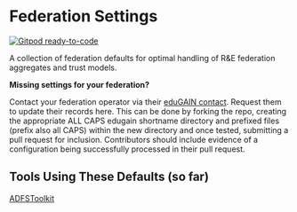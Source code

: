 # Federation Settings
[![Gitpod ready-to-code](https://img.shields.io/badge/Gitpod-ready--to--code-blue?logo=gitpod)](https://gitpod.io/#https://github.com/fedtools/federation-defaults)

A collection of federation defaults for optimal handling of R&E federation aggregates and trust models.


**Missing settings for your federation?**

Contact your federation operator via  their [eduGAIN contact](https://technical.edugain.org/status). Request them to update their records here. 
This can be done by forking the repo, creating the appropriate ALL CAPS edugain shortname directory and prefixed files (prefix also all CAPS) within the new directory and once tested, submitting a pull request for inclusion. Contributors should include evidence of a configuration  being successfully processed in their pull request. 

## Tools Using These Defaults (so far)

[ADFSToolkit](https://github.com/fedtools/adfstoolkit)


